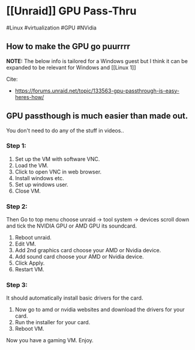 # [[Unraid]] GPU Pass-Thru

#Linux #virtualization #GPU #NVidia

## How to make the GPU go puurrrr

**NOTE:** The below info is tailored for a Windows guest but I think it can be expanded to be relevant for Windows and [[Linux 1]]

Cite:
- https://forums.unraid.net/topic/133563-gpu-passthrough-is-easy-heres-how/


## GPU passthough is much easier than made out.

You don't need to do any of the stuff in videos..

### Step 1:
1. Set up the VM with software VNC.
2. Load the VM.
3. Click to open VNC in web browser.
4. Install windows etc.
5. Set up windows user.
6. Close VM.

### Step 2:
Then Go to top menu choose unraid -> tool system -> devices scroll down and tick the NVIDIA GPU or AMD GPU its soundcard.

1. Reboot unraid.
2. Edit VM.
3. Add 2nd graphics card choose your AMD or Nvidia device.
4. Add sound card choose your AMD or Nvidia device.
5. Click Apply.
6. Restart VM.

### Step 3:
It should automatically install basic drivers for the card.
1. Now go to amd or nvidia websites and download the drivers for your card.
2. Run the installer for your card.
3. Reboot VM.

Now you have a gaming VM.
Enjoy. 
